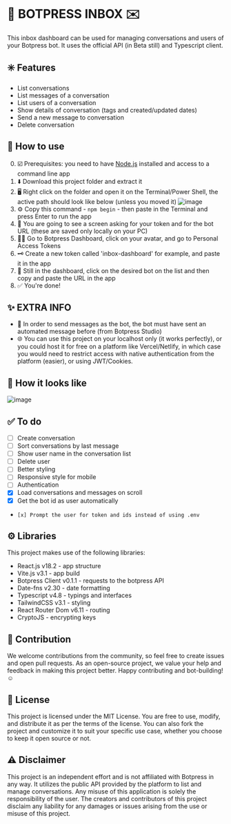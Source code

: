 # 🤖 BOTPRESS INBOX ✉️

This inbox dashboard can be used for managing conversations and users of your Botpress bot. It uses the official API (in Beta still) and Typescript client.

## ✳️ Features

-   List conversations
-   List messages of a conversation
-   List users of a conversation
-   Show details of conversation (tags and created/updated dates)
-   Send a new message to conversation
-   Delete conversation

## 💬 How to use

0. ☑️ Prerequisites: you need to have [Node.js](https://nodejs.org/en/download) installed and access to a command line app
1. ⬇️ Download this project folder and extract it
2. 🖥️ Right click on the folder and open it on the Terminal/Power Shell, the active path should look like below (unless you moved it)
![image](https://github.com/devguilhermy/botpress-inbox/assets/55157846/96f528dc-34e4-4b9c-8a21-44b038061db3)
3. ⚙️ Copy this command - `npm begin` - then paste in the Terminal and press Enter to run the app
4. 📝 You are going to see a screen asking for your token and for the bot URL (these are saved only locally on your PC)
5. 🧑‍💻 Go to Botpress Dashboard, click on your avatar, and go to Personal Access Tokens
6. 🗝️ Create a new token called 'inbox-dashboard' for example, and paste it in the app
7. 🔗 Still in the dashboard, click on the desired bot on the list and then copy and paste the URL in the app
8. ✅ You're done!

## ✨ EXTRA INFO

* 🤖 In order to send messages as the bot, the bot must have sent an automated message before (from Botpress Studio)
* 🌐 You can use this project on your localhost only (it works perfectly), or you could host it for free on a platform like Vercel/Netlify, in which case you would need to restrict access with native authentication from the platform (easier), or using JWT/Cookies.

## 👀 How it looks like
![image](https://github.com/devguilhermy/botpress-inbox/assets/55157846/7978adfe-ad28-41be-8573-3930023e9607)

## ✅ To do

-   [ ] Create conversation
-   [ ] Sort conversations by last message
-   [ ] Show user name in the conversation list
-   [ ] Delete user
-   [ ] Better styling
-   [ ] Responsive style for mobile
-   [ ] Authentication
-   [x] Load conversations and messages on scroll
-   [x] Get the bot id as user automatically
-	  [x] Prompt the user for token and ids instead of using .env

## ⚙️ Libraries

This project makes use of the following libraries:

-   React.js v18.2 - app structure
-   Vite.js v3.1 - app build
-   Botpress Client v0.1.1 - requests to the botpress API
-   Date-fns v2.30 - date formatting
-   Typescript v4.8 - typings and interfaces
-   TailwindCSS v3.1 - styling
-   React Router Dom v6.11 - routing
-   CryptoJS - encrypting keys

## 👥 Contribution

We welcome contributions from the community, so feel free to create issues and open pull requests. As an open-source project, we value your help and feedback in making this project better.
Happy contributing and bot-building! ☺️

## 📃 License

This project is licensed under the MIT License. You are free to use, modify, and distribute it as per the terms of the license. You can also fork the project and customize it to suit your specific use case, whether you choose to keep it open source or not.

## ⚠️ Disclaimer

This project is an independent effort and is not affiliated with Botpress in any way. It utilizes the public API provided by the platform to list and manage conversations. Any misuse of this application is solely the responsibility of the user. The creators and contributors of this project disclaim any liability for any damages or issues arising from the use or misuse of this project.

